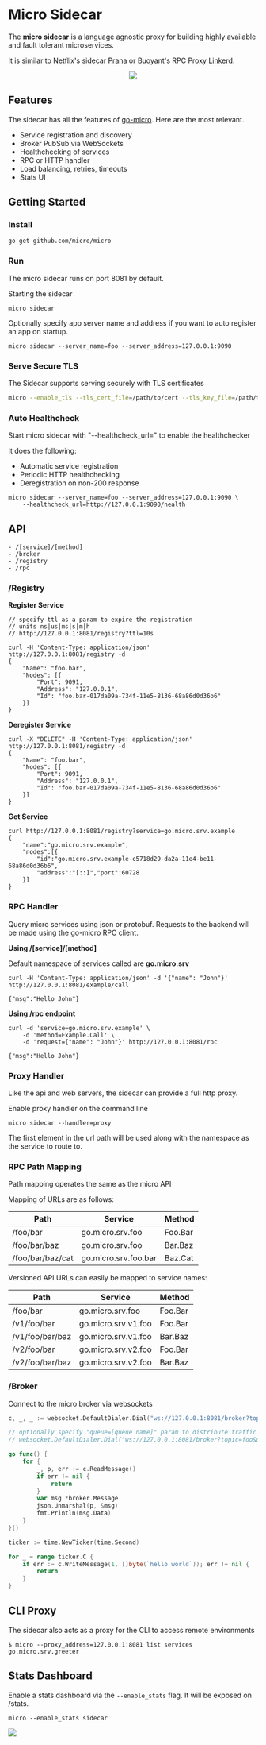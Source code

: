 # Micro Sidecar

The **micro sidecar** is a language agnostic proxy for building highly available and fault tolerant microservices.

It is similar to Netflix's sidecar [Prana](https://github.com/Netflix/Prana) or Buoyant's RPC Proxy [Linkerd](https://linkerd.io).

<p align="center">
  <img src="https://raw.githubusercontent.com/micro/micro/master/doc/images/car.png" />
</p>

## Features

The sidecar has all the features of [go-micro](https://github.com/micro/go-micro). Here are the most relevant.

- Service registration and discovery
- Broker PubSub via WebSockets
- Healthchecking of services
- RPC or HTTP handler
- Load balancing, retries, timeouts
- Stats UI

## Getting Started

### Install

```shell
go get github.com/micro/micro
```

### Run

The micro sidecar runs on port 8081 by default.

Starting the sidecar 

```shell
micro sidecar
```

Optionally specify app server name and address if you want to auto register an app on startup.

```shell
micro sidecar --server_name=foo --server_address=127.0.0.1:9090
```

### Serve Secure TLS

The Sidecar supports serving securely with TLS certificates

```bash
micro --enable_tls --tls_cert_file=/path/to/cert --tls_key_file=/path/to/key sidecar
```

### Auto Healthcheck

Start micro sidecar with "--healthcheck_url=" to enable the healthchecker

It does the following:
- Automatic service registration
- Periodic HTTP healthchecking
- Deregistration on non-200 response

```shell
micro sidecar --server_name=foo --server_address=127.0.0.1:9090 \
	--healthcheck_url=http://127.0.0.1:9090/health
```

## API

```
- /[service]/[method]
- /broker
- /registry
- /rpc
```

### /Registry

**Register Service**

```shell
// specify ttl as a param to expire the registration
// units ns|us|ms|s|m|h
// http://127.0.0.1:8081/registry?ttl=10s

curl -H 'Content-Type: application/json' http://127.0.0.1:8081/registry -d 
{
	"Name": "foo.bar",
	"Nodes": [{
		"Port": 9091,
		"Address": "127.0.0.1",
		"Id": "foo.bar-017da09a-734f-11e5-8136-68a86d0d36b6"
	}]
}
```

**Deregister Service**

```shell
curl -X "DELETE" -H 'Content-Type: application/json' http://127.0.0.1:8081/registry -d 
{
	"Name": "foo.bar",
	"Nodes": [{
		"Port": 9091,
		"Address": "127.0.0.1",
		"Id": "foo.bar-017da09a-734f-11e5-8136-68a86d0d36b6"
	}]
}
```

**Get Service**

```shell
curl http://127.0.0.1:8081/registry?service=go.micro.srv.example
{
	"name":"go.micro.srv.example",
	"nodes":[{
		"id":"go.micro.srv.example-c5718d29-da2a-11e4-be11-68a86d0d36b6",
		"address":"[::]","port":60728
	}]
}
```

### RPC Handler

Query micro services using json or protobuf. Requests to the backend will be made using the go-micro RPC client.

**Using /[service]/[method]**

Default namespace of services called are **go.micro.srv**

```shell
curl -H 'Content-Type: application/json' -d '{"name": "John"}' http://127.0.0.1:8081/example/call

{"msg":"Hello John"}
```

**Using /rpc endpoint**

```shell
curl -d 'service=go.micro.srv.example' \
	-d 'method=Example.Call' \
	-d 'request={"name": "John"}' http://127.0.0.1:8081/rpc

{"msg":"Hello John"}
```

### Proxy Handler

Like the api and web servers, the sidecar can provide a full http proxy.

Enable proxy handler on the command line

```shell
micro sidecar --handler=proxy
```

The first element in the url path will be used along with the namespace as the service to route to.

### RPC Path Mapping

Path mapping operates the same as the micro API

Mapping of URLs are as follows:

Path	|	Service	|	Method
----	|	----	|	----
/foo/bar	|	go.micro.srv.foo	|	Foo.Bar
/foo/bar/baz	|	go.micro.srv.foo	|	Bar.Baz
/foo/bar/baz/cat	|	go.micro.srv.foo.bar	|	Baz.Cat

Versioned API URLs can easily be mapped to service names:

Path	|	Service	|	Method
----	|	----	|	----
/foo/bar	|	go.micro.srv.foo	|	Foo.Bar
/v1/foo/bar	|	go.micro.srv.v1.foo	|	Foo.Bar
/v1/foo/bar/baz	|	go.micro.srv.v1.foo	|	Bar.Baz
/v2/foo/bar	|	go.micro.srv.v2.foo	|	Foo.Bar
/v2/foo/bar/baz	|	go.micro.srv.v2.foo	|	Bar.Baz


### /Broker

Connect to the micro broker via websockets

```go
c, _, _ := websocket.DefaultDialer.Dial("ws://127.0.0.1:8081/broker?topic=foo", make(http.Header))

// optionally specify "queue=[queue name]" param to distribute traffic amongst subscribers
// websocket.DefaultDialer.Dial("ws://127.0.0.1:8081/broker?topic=foo&queue=group-1", make(http.Header))

go func() {
	for {
		_, p, err := c.ReadMessage()
		if err != nil {
			return
		}
		var msg *broker.Message
		json.Unmarshal(p, &msg)
		fmt.Println(msg.Data)
	}
}()

ticker := time.NewTicker(time.Second)

for _ = range ticker.C {
	if err := c.WriteMessage(1, []byte(`hello world`)); err != nil {
		return
	}
}
```

## CLI Proxy

The sidecar also acts as a proxy for the CLI to access remote environments

```shell
$ micro --proxy_address=127.0.0.1:8081 list services
go.micro.srv.greeter
```

## Stats Dashboard

Enable a stats dashboard via the `--enable_stats` flag. It will be exposed on /stats.

```shell
micro --enable_stats sidecar
```

<img src="https://raw.githubusercontent.com/micro/micro/master/doc/images/stats.png">

